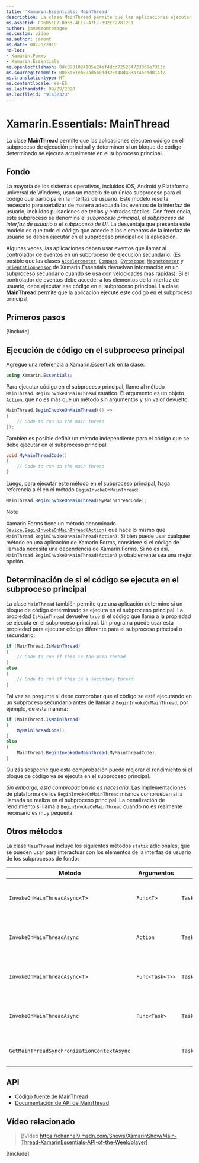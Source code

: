 ```yaml
---
title: 'Xamarin.Essentials: MainThread'
description: La clase MainThread permite que las aplicaciones ejecuten código en el subproceso de ejecución principal.
ms.assetid: CD6D51E7-D933-4FE7-A7F7-392EF27812E1
author: jamesmontemagno
ms.custom: video
ms.author: jamont
ms.date: 08/20/2019
no-loc:
- Xamarin.Forms
- Xamarin.Essentials
ms.openlocfilehash: 0dc8981024105e24ef4dcd725284723060e7313c
ms.sourcegitcommit: 00e6a61eb82ad5b0dd323d48d483a74bedd814f2
ms.translationtype: HT
ms.contentlocale: es-ES
ms.lasthandoff: 09/29/2020
ms.locfileid: "91432323"
---
```

# <a name="no-locxamarinessentials-mainthread"></a>Xamarin.Essentials: MainThread

La clase **MainThread** permite que las aplicaciones ejecuten código en el subproceso de ejecución principal y determinen si un bloque de código determinado se ejecuta actualmente en el subproceso principal.

## <a name="background"></a>Fondo

La mayoría de los sistemas operativos, incluidos iOS, Android y Plataforma universal de Windows, usan un modelo de un único subproceso para el código que participa en la interfaz de usuario. Este modelo resulta necesario para serializar de manera adecuada los eventos de la interfaz de usuario, incluidas pulsaciones de teclas y entradas táctiles. Con frecuencia, este subproceso se denomina el _subproceso principal_, el _subproceso de interfaz de usuario_ o el _subproceso de UI_. La desventaja que presenta este modelo es que todo el código que accede a los elementos de la interfaz de usuario se deben ejecutar en el subproceso principal de la aplicación.

Algunas veces, las aplicaciones deben usar eventos que llamar al controlador de eventos en un subproceso de ejecución secundario. (Es posible que las clases [`Accelerometer`](accelerometer.md), [`Compass`](compass.md), [`Gyroscope`](gyroscope.md), [`Magnetometer`](magnetometer.md) y [`OrientationSensor`](orientation-sensor.md) de Xamarin.Essentials devuelvan información en un subproceso secundario cuando se usa con velocidades más rápidas). Si el controlador de eventos debe acceder a los elementos de la interfaz de usuario, debe ejecutar ese código en el subproceso principal. La clase **MainThread** permite que la aplicación ejecute este código en el subproceso principal.

## <a name="get-started"></a>Primeros pasos

[!include[](~/essentials/includes/get-started.md)]

## <a name="running-code-on-the-main-thread"></a>Ejecución de código en el subproceso principal

Agregue una referencia a Xamarin.Essentials en la clase:

```csharp
using Xamarin.Essentials;
```

Para ejecutar código en el subproceso principal, llame al método `MainThread.BeginInvokeOnMainThread` estático. El argumento es un objeto [`Action`](xref:System.Action), que no es más que un método sin argumentos y sin valor devuelto:

```csharp
MainThread.BeginInvokeOnMainThread(() =>
{
    // Code to run on the main thread
});
```

También es posible definir un método independiente para el código que se debe ejecutar en el subproceso principal:

```csharp
void MyMainThreadCode()
{
    // Code to run on the main thread
}
```

Luego, para ejecutar este método en el subproceso principal, haga referencia a él en el método `BeginInvokeOnMainThread`:

```csharp
MainThread.BeginInvokeOnMainThread(MyMainThreadCode);
```

> [!NOTE]
> Xamarin.Forms tiene un método denominado [`Device.BeginInvokeOnMainThread(Action)`](/dotnet/api/xamarin.forms.device.begininvokeonmainthread)
> que hace lo mismo que `MainThread.BeginInvokeOnMainThread(Action)`.
> Si bien puede usar cualquier método en una aplicación de Xamarin.Forms, considere si el código de llamada necesita una dependencia de Xamarin.Forms. Si no es así, `MainThread.BeginInvokeOnMainThread(Action)` probablemente sea una mejor opción.

## <a name="determining-if-code-is-running-on-the-main-thread"></a>Determinación de si el código se ejecuta en el subproceso principal

La clase `MainThread` también permite que una aplicación determine si un bloque de código determinado se ejecuta en el subproceso principal. La propiedad `IsMainThread` devuelve `true` si el código que llama a la propiedad se ejecuta en el subproceso principal. Un programa puede usar esta propiedad para ejecutar código diferente para el subproceso principal o secundario:

```csharp
if (MainThread.IsMainThread)
{
    // Code to run if this is the main thread
}
else
{
    // Code to run if this is a secondary thread
}
```

Tal vez se pregunte si debe comprobar que el código se esté ejecutando en un subproceso secundario antes de llamar a `BeginInvokeOnMainThread`, por ejemplo, de esta manera:

```csharp
if (MainThread.IsMainThread)
{
    MyMainThreadCode();
}
else
{
    MainThread.BeginInvokeOnMainThread(MyMainThreadCode);
}
```

Quizás sospeche que esta comprobación puede mejorar el rendimiento si el bloque de código ya se ejecuta en el subproceso principal.

_Sin embargo, esta comprobación no es necesaria._ Las implementaciones de plataforma de los `BeginInvokeOnMainThread` mismos comprueban si la llamada se realiza en el subproceso principal. La penalización de rendimiento si llama a `BeginInvokeOnMainThread` cuando no es realmente necesario es muy pequeña.

## <a name="additional-methods"></a>Otros métodos

La clase `MainThread` incluye los siguientes métodos `static` adicionales, que se pueden usar para interactuar con los elementos de la interfaz de usuario de los subprocesos de fondo:

| Método | Argumentos | Valores devueltos | Propósito |
|---|---|---|---|
| `InvokeOnMainThreadAsync<T>` | `Func<T>` | `Task<T>` | Invoca un elemento `Func<T>` en el subproceso principal y espera a que se complete. |
| `InvokeOnMainThreadAsync` | `Action` | `Task` | Invoca un elemento `Action` en el subproceso principal y espera a que se complete. |
| `InvokeOnMainThreadAsync<T>`| `Func<Task<T>>` | `Task<T>` | Invoca un elemento `Func<Task<T>>` en el subproceso principal y espera a que se complete. |
| `InvokeOnMainThreadAsync` | `Func<Task>` | `Task` | Invoca un elemento `Func<Task>` en el subproceso principal y espera a que se complete. |
| `GetMainThreadSynchronizationContextAsync` | | `Task<SynchronizationContext>` | Devuelve el elemento `SynchronizationContext` para el subproceso principal. |

## <a name="api"></a>API

- [Código fuente de MainThread](https://github.com/xamarin/Essentials/tree/main/Xamarin.Essentials/MainThread)
- [Documentación de API de MainThread](xref:Xamarin.Essentials.MainThread)

## <a name="related-video"></a>Vídeo relacionado

> [!Video https://channel9.msdn.com/Shows/XamarinShow/Main-Thread-XamarinEssentials-API-of-the-Week/player]

[!include[](~/essentials/includes/xamarin-show-essentials.md)]